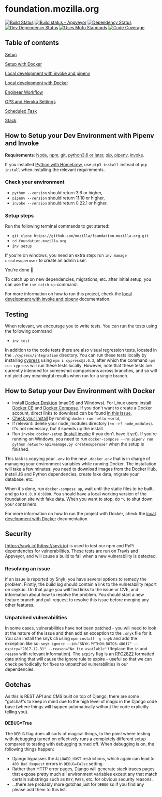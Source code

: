 # foundation.mozilla.org

[![Build Status](https://travis-ci.org/mozilla/foundation.mozilla.org.svg?branch=master)](https://travis-ci.org/mozilla/foundation.mozilla.org)
[![Build status - Appveyor](https://ci.appveyor.com/api/projects/status/ux4vu8p5kxf99nc3/branch/master?svg=true)](https://ci.appveyor.com/project/mozillafoundation/network/branch/master)
[![Dependency Status](https://david-dm.org/mozilla/network.svg)](https://david-dm.org/mozilla/network)
[![Dev Dependency Status](https://david-dm.org/mozilla/network/dev-status.svg)](https://david-dm.org/mozilla/network/?type=dev)
[![Uses Mofo Standards](https://MozillaFoundation.github.io/mofo-standards/badge.svg)](https://github.com/MozillaFoundation/mofo-standards)
[![Code Coverage](https://coveralls.io/repos/github/mozilla/foundation.mozilla.org/badge.svg?branch=master)](https://coveralls.io/github/mozilla/foundation.mozilla.org)

## Table of contents

[Setup](#setup)

[Setup with Docker](#how-to-set-up-your-dev-environment-with-docker)

[Local development with invoke and pipenv](docs/local_development_with_invoke_pipenv.md)

[Local development with Docker](docs/local_development_with_docker.md)

[Engineer Workflow](docs/workflow.md)

[OPS and Heroku Settings](docs/ops_heroku_settings.md)

[Scheduled Task](docs/scheduled.md)

[Stack](docs/stack.md)

## How to Setup your Dev Environment with Pipenv and Invoke

**Requirements**: [Node](https://nodejs.org), [npm](https://www.npmjs.com/), [git](https://git-scm.com/), [python3.6 or later](https://www.python.org/), [pip](https://pypi.python.org/pypi), [pipenv](https://docs.pipenv.org/), [invoke](https://www.pyinvoke.org/installing.html).

If you installed [Python with Homebrew](https://docs.brew.sh/Homebrew-and-Python), use `pip3 install` instead of `pip install` when installing the relevant requirements.

### Check your environment

- `python --version` should return 3.6 or higher,
- `pipenv --version` should return 11.10 or higher,
- `invoke --version` should return 0.22.1 or higher.

### Setup steps

Run the following terminal commands to get started:

- `git clone https://github.com/mozilla/foundation.mozilla.org.git`
- `cd foundation.mozilla.org`
- `inv setup`

If you're on windows, you need an extra step: run `inv manage createsuperuser` to create an admin user.

You're done :tada:

To catch up on new dependencies, migrations, etc. after initial setup, you can use the `inv catch-up` command.

For more information on how to run this project, check the [local development with invoke and pipenv](docs/local_development_with_invoke_pipenv.md) documentation.

## Testing

When relevant, we encourage you to write tests. You can run the tests using the following command

- `inv test`

In addition to the code tests there are also visual regression tests, located in the `./cypress/integration` directory. You can run these tests locally by installing [cypress](https://www.cypress.io/) using `npm i cypress@3.0.3`, after which the command `npm run cypress` will run these tests locally. However, note that these tests are currently intended for screenshot comparisons across branches, and so will not yield any meaningful results when run for a single branch.


## How to Setup your Dev Environment with Docker

- Install [Docker Desktop](https://www.docker.com/products/docker-desktop) (macOS and Windows). For Linux users: install [Docker CE](https://docs.docker.com/install/#supported-platforms) and [Docker Compose](https://docs.docker.com/compose/install/). If you don't want to create a Docker account, direct links to download can be found [in this issue](https://github.com/docker/docker.github.io/issues/6910),
- [Check your install](https://docs.docker.com/get-started/#test-docker-version) by running `docker run hello-world`,
- If relevant: delete your node_modules directory (`rm -rf node_modules`). It's not necessary, but it speeds up the install.
- Run `invoke docker-setup` ([install invoke](http://www.pyinvoke.org/installing.html) if you don't have it yet). If you're running on Windows, you need to run `docker-compose --rm pipenv run python network-api/manage.py createsuperuser` when the setup is finished.

This task is copying your `.env` to the new `.docker.env` that is in charge of managing your environment variables while running Docker. The installation will take a few minutes: you need to download images from the Docker Hub, install JS and Python dependencies, create fake data, migrate your database, etc.

When it's done, run `docker-compose up`, wait until the static files to be built, and go to `0.0.0.0:8000`. You should have a local working version of the foundation site with fake data. When you want to stop, do `^C` to shut down your containers.

For more information on how to run the project with Docker, check the [local development with Docker](docs/local_development_with_docker.md) documentation.


## Security

[https://snyk.io](https://snyk.io) is used to test our npm and PyPi dependencies for vulnerabilities. These tests are run on Travis and Appveyor, and will cause a build to fail when a new vulnerability is detected.

### Resolving an issue

If an issue is reported by Snyk, you have several options to remedy the problem. Firstly, the build log should contain a link to the vulnerability report on snyk.io. On that page you will find links to the issue or CVE, and information about how to resolve the problem. You should start a new feature branch and pull request to resolve this issue before merging any other features.

### Unpatched vulnerabilities
In some cases, vulnerabilities have not been patched - you will need to look at the nature of the issue and then add an exception to the `.snyk` file for it. You can install the snyk cli using `npm install -g snyk` and add the exception like so: `snyk ignore --id="SNYK-PYTHON-BOTO3-40617" --expiry="2017-12-31" --reason="No fix available"` (Replace the `id` and `reason` with relevant information). The `expiry` flag is an [RFC2822](https://tools.ietf.org/html/rfc2822#page-14) formatted date string that will cause the ignore rule to expire - useful so that we can check periodically for fixes to unpatched vulnerabilities in our dependencies.

## Gotchas

As this is REST API and CMS built on top of Django, there are some "gotcha!"s to keep in mind due to the high level of magic in the Django code base (where things will happen automatically without the code explicitly telling you).

#### **DEBUG=True**

The `DEBUG` flag does all sorts of magical things, to the point where testing with debugging turned on effectively runs a completely different setup compared to testing with debugging turned off. When debugging is on, the following things happen:

- Django bypasses the `ALLOWED_HOST` restrictions, which again can lead to `400 Bad Request` errors in `DEBUG=False` setting.
- Rather than HTTP error pages, Django will generate stack traces pages that expose pretty much all environment variables except any that match certain substrings such as `KEY`, `PASS`, etc. for obvious security reasons.
- ...there are probably more gotchas just for `DEBUG` so if you find any please add them to this list.
